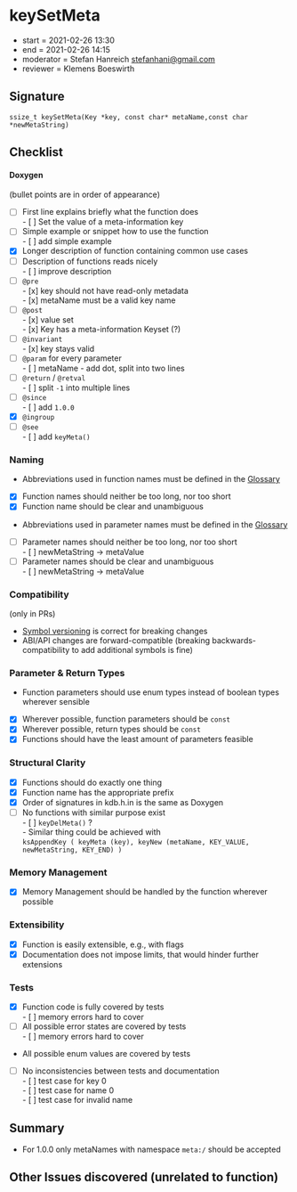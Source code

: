 # keySetMeta

- start = 2021-02-26 13:30
- end = 2021-02-26 14:15
- moderator = Stefan Hanreich <stefanhani@gmail.com>
- reviewer = Klemens Boeswirth

## Signature

`ssize_t keySetMeta(Key *key, const char* metaName,const char *newMetaString)`

## Checklist

#### Doxygen

(bullet points are in order of appearance)

- [ ] First line explains briefly what the function does  
       - [ ] Set the value of a meta-information key
- [ ] Simple example or snippet how to use the function  
       - [ ] add simple example
- [x] Longer description of function containing common use cases
- [ ] Description of functions reads nicely  
       - [ ] improve description
- [ ] `@pre`  
       - [x] key should not have read-only metadata  
       - [x] metaName must be a valid key name
- [ ] `@post`  
       - [x] value set  
       - [x] Key has a meta-information Keyset (?)
- [ ] `@invariant`  
       - [x] key stays valid
- [ ] `@param` for every parameter  
       - [ ] metaName - add dot, split into two lines
- [ ] `@return` / `@retval`  
       - [ ] split `-1` into multiple lines
- [ ] `@since`  
       - [ ] add `1.0.0`
- [x] `@ingroup`
- [ ] `@see`  
       - [ ] add `keyMeta()`

### Naming

- Abbreviations used in function names must be defined in the
  [Glossary](/doc/help/elektra-glossary.md)
- [x] Function names should neither be too long, nor too short
- [x] Function name should be clear and unambiguous
- Abbreviations used in parameter names must be defined in the
  [Glossary](/doc/help/elektra-glossary.md)
- [ ] Parameter names should neither be too long, nor too short  
       - [ ] newMetaString -> metaValue
- [ ] Parameter names should be clear and unambiguous  
       - [ ] newMetaString -> metaValue

### Compatibility

(only in PRs)

- [Symbol versioning](/doc/dev/symbol-versioning.md)
  is correct for breaking changes
- ABI/API changes are forward-compatible (breaking backwards-compatibility
  to add additional symbols is fine)

### Parameter & Return Types

- Function parameters should use enum types instead of boolean types
  wherever sensible
- [x] Wherever possible, function parameters should be `const`
- [x] Wherever possible, return types should be `const`
- [x] Functions should have the least amount of parameters feasible

### Structural Clarity

- [x] Functions should do exactly one thing
- [x] Function name has the appropriate prefix
- [x] Order of signatures in kdb.h.in is the same as Doxygen
- [ ] No functions with similar purpose exist  
       - [ ] `keyDelMeta()` ?  
       - Similar thing could be achieved with  
       `ksAppendKey ( keyMeta (key), keyNew (metaName, KEY_VALUE, newMetaString, KEY_END) )`

### Memory Management

- [x] Memory Management should be handled by the function wherever possible

### Extensibility

- [x] Function is easily extensible, e.g., with flags
- [x] Documentation does not impose limits, that would hinder further extensions

### Tests

- [x] Function code is fully covered by tests  
       - [ ] memory errors hard to cover
- [ ] All possible error states are covered by tests  
       - [ ] memory errors hard to cover
- All possible enum values are covered by tests
- [ ] No inconsistencies between tests and documentation  
       - [ ] test case for key 0  
       - [ ] test case for name 0  
       - [ ] test case for invalid name

## Summary

- For 1.0.0 only metaNames with namespace `meta:/` should be accepted

## Other Issues discovered (unrelated to function)
